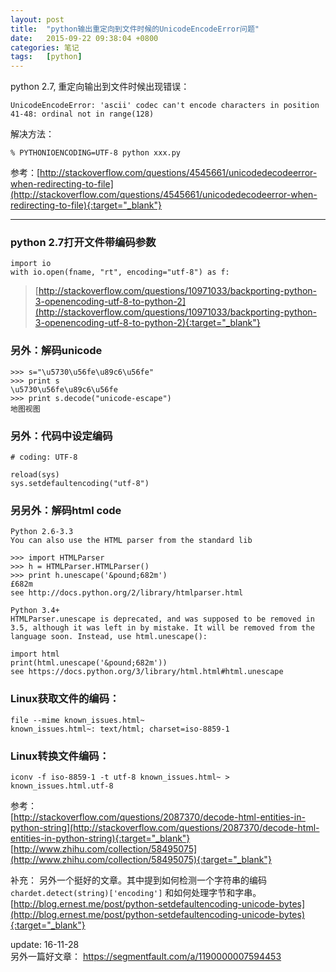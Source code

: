 ```yaml
---
layout: post
title:  "python输出重定向到文件时候的UnicodeEncodeError问题"
date:   2015-09-22 09:38:04 +0800
categories: 笔记
tags:   [python]
---
```

python 2.7, 重定向输出到文件时候出现错误：

    UnicodeEncodeError: 'ascii' codec can't encode characters in position 41-48: ordinal not in range(128)

解决方法：

    % PYTHONIOENCODING=UTF-8 python xxx.py

参考：[http://stackoverflow.com/questions/4545661/unicodedecodeerror-when-redirecting-to-file](http://stackoverflow.com/questions/4545661/unicodedecodeerror-when-redirecting-to-file){:target="_blank"}

---

### python 2.7打开文件带编码参数

    import io
    with io.open(fname, "rt", encoding="utf-8") as f:
    
> [http://stackoverflow.com/questions/10971033/backporting-python-3-openencoding-utf-8-to-python-2](http://stackoverflow.com/questions/10971033/backporting-python-3-openencoding-utf-8-to-python-2){:target="_blank"}

### 另外：解码unicode

    >>> s="\u5730\u56fe\u89c6\u56fe"
    >>> print s
    \u5730\u56fe\u89c6\u56fe
    >>> print s.decode("unicode-escape")
    地图视图

### 另外：代码中设定编码

    # coding: UTF-8

    reload(sys)
    sys.setdefaultencoding("utf-8")

### 另另外：解码html code

    Python 2.6-3.3
    You can also use the HTML parser from the standard lib

    >>> import HTMLParser
    >>> h = HTMLParser.HTMLParser()
    >>> print h.unescape('&pound;682m')
    £682m
    see http://docs.python.org/2/library/htmlparser.html

    Python 3.4+
    HTMLParser.unescape is deprecated, and was supposed to be removed in 3.5, although it was left in by mistake. It will be removed from the language soon. Instead, use html.unescape():

    import html
    print(html.unescape('&pound;682m'))
    see https://docs.python.org/3/library/html.html#html.unescape

### Linux获取文件的编码：

    file --mime known_issues.html~
    known_issues.html~: text/html; charset=iso-8859-1

### Linux转换文件编码：

    iconv -f iso-8859-1 -t utf-8 known_issues.html~ > known_issues.html.utf-8

参考：             
[http://stackoverflow.com/questions/2087370/decode-html-entities-in-python-string](http://stackoverflow.com/questions/2087370/decode-html-entities-in-python-string){:target="_blank"}          
[http://www.zhihu.com/collection/58495075](http://www.zhihu.com/collection/58495075){:target="_blank"}

补充：
另外一个挺好的文章。其中提到如何检测一个字符串的编码`chardet.detect(string)['encoding']` 和如何处理字节和字串。         
[http://blog.ernest.me/post/python-setdefaultencoding-unicode-bytes](http://blog.ernest.me/post/python-setdefaultencoding-unicode-bytes){:target="_blank"}

update: 16-11-28                    
另外一篇好文章： <https://segmentfault.com/a/1190000007594453>